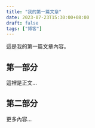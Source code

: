 ```yaml
---
title: "我的第一篇文章"
date: 2023-07-23T15:30:00+08:00
draft: false
tags: ["博客"]
---
```


這是我的第一篇文章內容。

## 第一部分

這裡是正文...

## 第二部分

更多內容...
